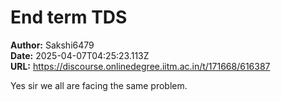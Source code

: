 # End term TDS

**Author:** Sakshi6479  
**Date:** 2025-04-07T04:25:23.113Z  
**URL:** https://discourse.onlinedegree.iitm.ac.in/t/171668/616387

Yes sir we all are facing the same problem.
